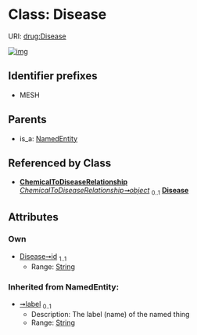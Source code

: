 
# Class: Disease




URI: [drug:Disease](http://w3id.org/ontogpt/drug/Disease)


[![img](https://yuml.me/diagram/nofunky;dir:TB/class/[NamedEntity],[ChemicalToDiseaseRelationship]-%20object%200..1>[Disease&#124;id:string;label(i):string%20%3F],[NamedEntity]^-[Disease],[ChemicalToDiseaseRelationship])](https://yuml.me/diagram/nofunky;dir:TB/class/[NamedEntity],[ChemicalToDiseaseRelationship]-%20object%200..1>[Disease&#124;id:string;label(i):string%20%3F],[NamedEntity]^-[Disease],[ChemicalToDiseaseRelationship])

## Identifier prefixes

 * MESH

## Parents

 *  is_a: [NamedEntity](NamedEntity.md)

## Referenced by Class

 *  **[ChemicalToDiseaseRelationship](ChemicalToDiseaseRelationship.md)** *[ChemicalToDiseaseRelationship➞object](ChemicalToDiseaseRelationship_object.md)*  <sub>0..1</sub>  **[Disease](Disease.md)**

## Attributes


### Own

 * [Disease➞id](Disease_id.md)  <sub>1..1</sub>
     * Range: [String](types/String.md)

### Inherited from NamedEntity:

 * [➞label](namedEntity__label.md)  <sub>0..1</sub>
     * Description: The label (name) of the named thing
     * Range: [String](types/String.md)
